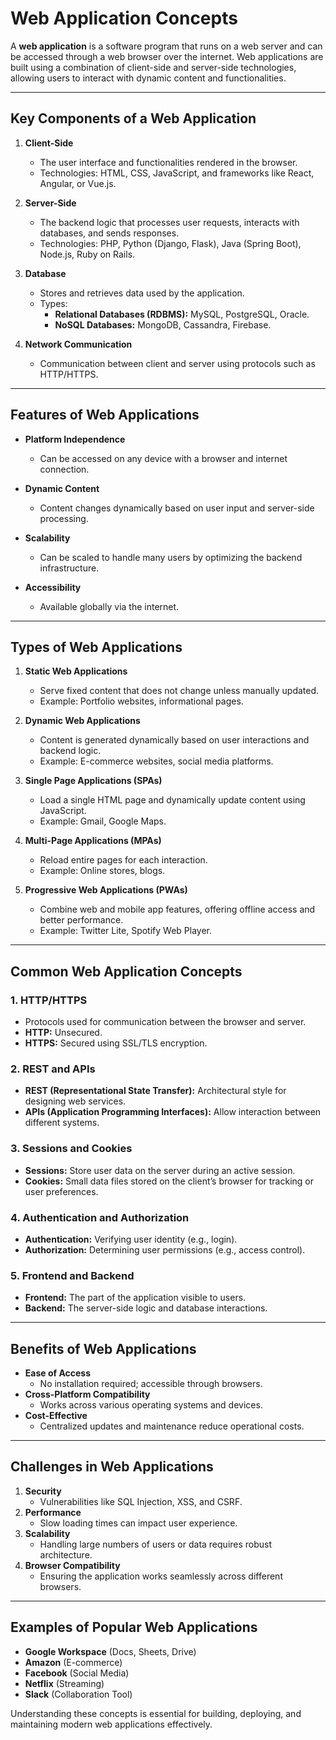 # **Web Application Concepts**

A **web application** is a software program that runs on a web server and can be accessed through a web browser over the internet. Web applications are built using a combination of client-side and server-side technologies, allowing users to interact with dynamic content and functionalities.

---

## **Key Components of a Web Application**

1. **Client-Side**
   - The user interface and functionalities rendered in the browser.
   - Technologies: HTML, CSS, JavaScript, and frameworks like React, Angular, or Vue.js.

2. **Server-Side**
   - The backend logic that processes user requests, interacts with databases, and sends responses.
   - Technologies: PHP, Python (Django, Flask), Java (Spring Boot), Node.js, Ruby on Rails.

3. **Database**
   - Stores and retrieves data used by the application.
   - Types:
     - **Relational Databases (RDBMS):** MySQL, PostgreSQL, Oracle.
     - **NoSQL Databases:** MongoDB, Cassandra, Firebase.

4. **Network Communication**
   - Communication between client and server using protocols such as HTTP/HTTPS.

---

## **Features of Web Applications**

- **Platform Independence**
  - Can be accessed on any device with a browser and internet connection.

- **Dynamic Content**
  - Content changes dynamically based on user input and server-side processing.

- **Scalability**
  - Can be scaled to handle many users by optimizing the backend infrastructure.

- **Accessibility**
  - Available globally via the internet.

---

## **Types of Web Applications**

1. **Static Web Applications**
   - Serve fixed content that does not change unless manually updated.
   - Example: Portfolio websites, informational pages.

2. **Dynamic Web Applications**
   - Content is generated dynamically based on user interactions and backend logic.
   - Example: E-commerce websites, social media platforms.

3. **Single Page Applications (SPAs)**
   - Load a single HTML page and dynamically update content using JavaScript.
   - Example: Gmail, Google Maps.

4. **Multi-Page Applications (MPAs)**
   - Reload entire pages for each interaction.
   - Example: Online stores, blogs.

5. **Progressive Web Applications (PWAs)**
   - Combine web and mobile app features, offering offline access and better performance.
   - Example: Twitter Lite, Spotify Web Player.

---

## **Common Web Application Concepts**

### **1. HTTP/HTTPS**
- Protocols used for communication between the browser and server.
- **HTTP:** Unsecured.
- **HTTPS:** Secured using SSL/TLS encryption.

### **2. REST and APIs**
- **REST (Representational State Transfer):** Architectural style for designing web services.
- **APIs (Application Programming Interfaces):** Allow interaction between different systems.

### **3. Sessions and Cookies**
- **Sessions:** Store user data on the server during an active session.
- **Cookies:** Small data files stored on the client’s browser for tracking or user preferences.

### **4. Authentication and Authorization**
- **Authentication:** Verifying user identity (e.g., login).
- **Authorization:** Determining user permissions (e.g., access control).

### **5. Frontend and Backend**
- **Frontend:** The part of the application visible to users.
- **Backend:** The server-side logic and database interactions.

---

## **Benefits of Web Applications**

- **Ease of Access**
  - No installation required; accessible through browsers.
- **Cross-Platform Compatibility**
  - Works across various operating systems and devices.
- **Cost-Effective**
  - Centralized updates and maintenance reduce operational costs.

---

## **Challenges in Web Applications**

1. **Security**
   - Vulnerabilities like SQL Injection, XSS, and CSRF.
2. **Performance**
   - Slow loading times can impact user experience.
3. **Scalability**
   - Handling large numbers of users or data requires robust architecture.
4. **Browser Compatibility**
   - Ensuring the application works seamlessly across different browsers.

---

## **Examples of Popular Web Applications**
- **Google Workspace** (Docs, Sheets, Drive)
- **Amazon** (E-commerce)
- **Facebook** (Social Media)
- **Netflix** (Streaming)
- **Slack** (Collaboration Tool)

Understanding these concepts is essential for building, deploying, and maintaining modern web applications effectively.
